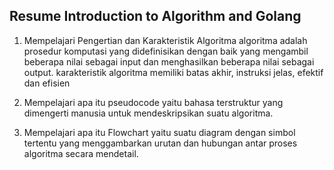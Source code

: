 ## Resume Introduction to Algorithm and Golang

1. Mempelajari Pengertian dan Karakteristik Algoritma 
algoritma adalah prosedur komputasi yang didefinisikan dengan baik yang mengambil beberapa nilai sebagai input dan menghasilkan beberapa nilai sebagai output. karakteristik algoritma memiliki batas akhir, instruksi jelas, efektif dan efisien

2. Mempelajari apa itu pseudocode
yaitu bahasa terstruktur yang dimengerti manusia untuk mendeskripsikan suatu algoritma.

3. Mempelajari apa itu Flowchart
yaitu suatu diagram dengan simbol tertentu yang menggambarkan urutan dan hubungan antar proses algoritma secara mendetail.
